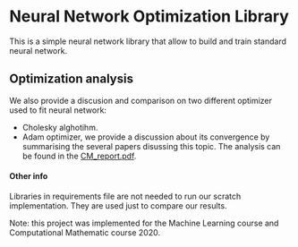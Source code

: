 # Neural Network Optimization Library
This is a simple neural network library that allow to build and train standard neural network.

## Optimization analysis
We also provide a discusion and comparison on two different optimizer used to fit neural network:
- Cholesky alghotihm.
- Adam optimizer, we provide a discussion about its convergence by summarising the several papers disussing this topic.
The analysis can be found in the [CM_report.pdf](Reports/CM_report.pdf).

#### Other info
Libraries in requirements file are not needed to run our scratch implementation. They are used just to compare our results.

Note: this project was implemented for the Machine Learning course and Computational Mathematic course 2020.
